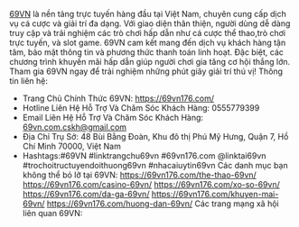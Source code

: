 [69VN](https://69vn176.com/) là nền tảng trực tuyến hàng đầu tại Việt Nam, chuyên cung cấp dịch vụ cá cược và giải trí đa dạng. Với giao diện thân thiện, người dùng dễ dàng truy cập và trải nghiệm các trò chơi hấp dẫn như cá cược thể thao,trò chơi trực tuyến, và slot game. 69VN cam kết mang đến dịch vụ khách hàng tận tâm, bảo mật thông tin và phương thức thanh toán linh hoạt. Đặc biệt, các chương trình khuyến mãi hấp dẫn giúp người chơi gia tăng cơ hội thắng lớn. Tham gia 69VN ngay để trải nghiệm những phút giây giải trí thú vị!
Thông tin liên hệ:
- Trang Chủ Chính Thức 69VN: https://69vn176.com/
- Hotline Liên Hệ Hỗ Trợ Và Chăm Sóc Khách Hàng: 0555779399
- Email Liên Hệ Hỗ Trợ Và Chăm Sóc Khách Hàng: 69vn.com.cskh@gmail.com
- Địa Chỉ Trụ Sở: 48 Bùi Bằng Đoàn, Khu đô thị Phú Mỹ Hưng, Quận 7, Hồ Chí Minh 70000, Việt Nam
- Hashtags:#69VN #linktrangchu69vn #69vn176.com @linktai69vn #trochoitructuyendoithuong69vn #nhacaiuytin69vn
Các danh mục bạn không thể bỏ lỡ tại 69VN:
https://69vn176.com/the-thao-69vn/
https://69vn176.com/casino-69vn/
https://69vn176.com/xo-so-69vn/
https://69vn176.com/da-ga-69vn/
https://69vn176.com/khuyen-mai-69vn/
https://69vn176.com/huong-dan-69vn/
Các trang mạng xã hội liên quan 69VN:

